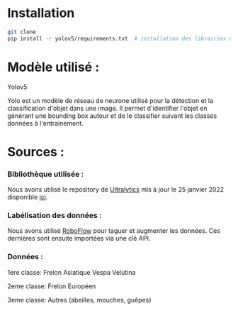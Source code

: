 
# Installation

```bash
git clone 
pip install -r yolov5/requirements.txt  # installation des librairies utilisées
```

# Modèle utilisé : 

Yolov5 

Yolo est un modèle de réseau de neurone utilisé pour la détection et la classification d'objet dans une image. Il permet d'identifier l'objet en générant une bounding box autour et de le classifier suivant les classes données à l'entrainement.

# Sources :

### Bibliothèque utilisée : 

Nous avons utilisé le repository de <a href="https://ultralytics.com">Ultralytics</a> mis à jour le 25 janvier 2022 disponible <a href="https://github.com/ultralytics/yolov5">ici</a>.

### Labélisation des données :

Nous avons utilisé <a href="https://roboflow.com/">RoboFlow</a> pour taguer et augmenter les données. Ces dernières sont ensuite importées via une clé API.

### Données : 

1ere classe: Frelon Asiatique Vespa Velutina

2eme classe: Frelon Européen

3eme classe: Autres (abeilles, mouches, guêpes)
